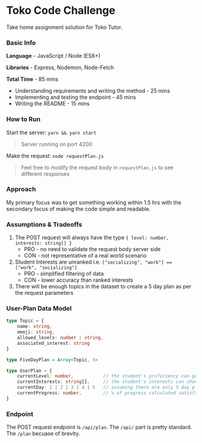 # Toko Code Challenge
Take home assignment solution for Toko Tutor.

### Basic Info
**Language** - JavaScript / Node (ES6+)

**Libraries** - Express, Nodemon, Node-Fetch

**Total Time** - 85 mins
- Understanding requirements and writing the method - 25 mins
- Implementing and testing the endpoint - 45 mins
- Writing the README - 15 mins

### How to Run
Start the server: `yarn && yarn start`
> Server running on port 4200

Make the request: `node requestPlan.js`
> Feel free to modify the request body in `requestPlan.js` to see different responses

### Approach
My primary focus was to get something working within 1.5 hrs with the secondary focus of making the code simple and readable.

### Assumptions & Tradeoffs
1. The POST request will always have the type `{ level: number, interests: string[] }`
    - PRO - no need to validate the request body server side
    - CON - not representative of a real world scenario
2. Student Interests are unranked i.e. `["socializing", "work"] == ["work", "socializing"]`
    - PRO - simplified filtering of data
    - CON - lower accuracy than ranked interests
3. There will be enough topics in the dataset to create a 5 day plan as per the request parameters

### User-Plan Data Model
```typescript
type Topic = {
    name: string,
    emoji: string,
    allowed_levels: number | string,
    associated_interest: string
}

type FiveDayPlan = Array<Topic, 5>

type UserPlan = {
    currentLevel: number,           // the student's proficiency can go up or down
    currentInterests: string[],     // the student's interests can change over time
    currentDay: 1 | 2 | 3 | 4 | 5   // assuming there are only 5 day plans
    currentProgress: number,        // % of progress calculated satisfactory / totalDays * 100
}
```

### Endpoint
The POST request endpoint is `/api/plan`. The `/api/` part is pretty standard. The `/plan` becuase of brevity.
